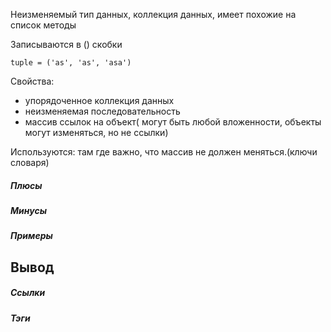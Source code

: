 Неизменяемый тип данных, коллекция данных, имеет похожие на список методы

Записываются в () скобки
```
tuple = ('as', 'as', 'asa')

```

Свойства:
- упорядоченное коллекция данных
- неизменяемая последовательность
- массив ссылок на объект( могут быть любой вложенности, объекты могут изменяться, но не ссылки)


Используются: там где важно, что массив не должен меняться.(ключи словаря)
##### Плюсы

##### Минусы

##### Примеры


## Вывод


##### Ссылки

##### Тэги
